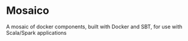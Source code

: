 # Mosaico
A mosaic of docker components, built with Docker and SBT, for use with Scala/Spark applications

